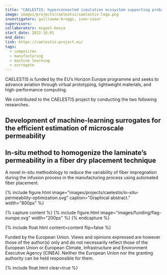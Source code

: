 ```yaml
---
title: "CAELESTIS: hyperconnected simulation ecosystem supporting probabilistic design and predictive manufacturing of next generation aircraft structures"
image: images/projects/caelestis/caelestis-logo.png
investigators: guillaume-broggi, ivan-cozar
supervisors: 
collaborators: miguel-bessa
start_date: 2022-10-01
end_date:
link: https://caelestis-project.eu/
tags:
  - composites
  - manufacturing
  - machine learning
  - surrogate
---
```


<!-- excerpt start -->
CAELESTIS is funded by the EU’s Horizon Europe programme and seeks to advance aviation through virtual prototyping, lightweight materials, and high-performance computing.
<!-- excerpt end -->

We contributed to the CAELESTIS project by conducting the two following researches.

## Development of machine-learning surrogates for the efficient estimation of microscale permeability

## In-situ method to homogenize the laminate’s permeability in a fiber dry placement technique 

A novel in-situ methodology to reduce the variability of fiber impregnation during the infusion process in the manufacturing process using automated fiber placement.

{%
  include figure.html
  image="images/projects/caelestis/in-situ-permeability-optimization.svg"
  caption="Graphical abstract."
  width="800px"
%}

{% capture content %}
  {% 
    include figure.html
    image="images/funding/flag-europe.svg"
    width="200px"
   %}
{% endcapture %}

{%
  include float.html
  content=content
  flip=false
%}

Funded by the European Union. Views and opinions expressed are however those of the author(s) only and do not necessarily reflect those of the European Union or European Climate, Infrastructure and Environment Executive Agency (CINEA). Neither the European Union nor the granting authority can be held responsible for them.

{% include float.html clear=true %}